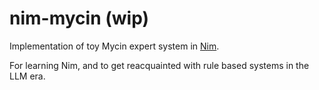# nim-mycin (wip)

Implementation of toy Mycin expert system in [Nim](https://github.com/nim-lang/Nim).

For learning Nim, and to get reacquainted with rule based systems in the LLM era.
